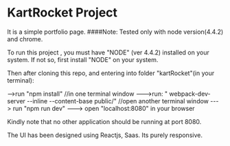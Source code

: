 
# KartRocket Project

It is a simple portfolio page.
####Note: Tested only with node version(4.4.2) and chrome.

To run this project , you must have "NODE" (ver 4.4.2) installed on your system. If not so, first install "NODE" on your system.

Then after cloning this repo, and entering into folder "kartRocket"(in your terminal):

-->run "npm install" //in one terminal window --->run: " webpack-dev-server --inline --content-base public/" 
//open another terminal window ---> run "npm run dev" ---> open "localhost:8080" in your browser

Kindly note that no other application should be running at port 8080.

The UI has been designed using Reactjs, Saas. Its purely responsive.

